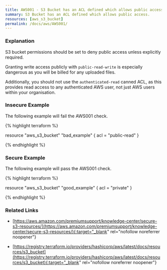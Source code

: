 ```yaml
---
title: AWS001 - S3 Bucket has an ACL defined which allows public access.
summary: S3 Bucket has an ACL defined which allows public access. 
resources: [aws_s3_bucket] 
permalink: /docs/aws/AWS001/
---
```

### Explanation


S3 bucket permissions should be set to deny public access unless explicitly required.

Granting write access publicly with <code>public-read-write</code> is especially dangerous as you will be billed for any uploaded files.

Additionally, you should not use the <code>authenticated-read</code> canned ACL, as this provides read access to any authenticated AWS user, not just AWS users within your organisation.



### Insecure Example

The following example will fail the AWS001 check.

{% highlight terraform %}

resource "aws_s3_bucket" "bad_example" {
	acl = "public-read"
}

{% endhighlight %}



### Secure Example

The following example will pass the AWS001 check.

{% highlight terraform %}

resource "aws_s3_bucket" "good_example" {
	acl = "private"
}

{% endhighlight %}



### Related Links


- [https://aws.amazon.com/premiumsupport/knowledge-center/secure-s3-resources/](https://aws.amazon.com/premiumsupport/knowledge-center/secure-s3-resources/){:target="_blank" rel="nofollow noreferrer noopener"}

- [https://registry.terraform.io/providers/hashicorp/aws/latest/docs/resources/s3_bucket](https://registry.terraform.io/providers/hashicorp/aws/latest/docs/resources/s3_bucket){:target="_blank" rel="nofollow noreferrer noopener"}


